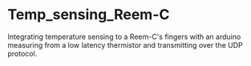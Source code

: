 # Temp_sensing_Reem-C
Integrating temperature sensing to a Reem-C's fingers with an arduino measuring from a low latency thermistor and transmitting over the UDP protocol. 
